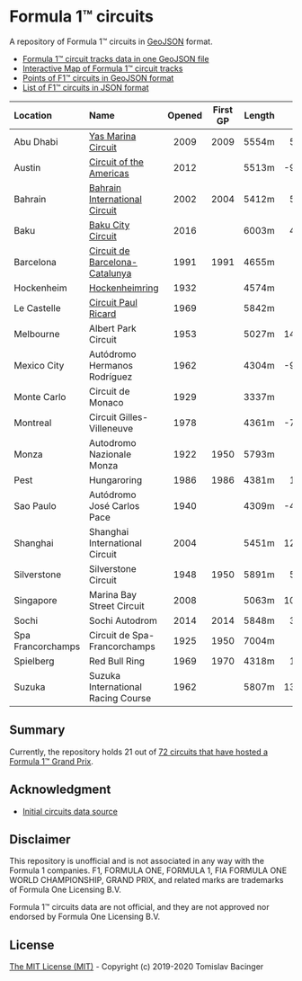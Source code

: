 # Formula 1™ circuits

A repository of Formula 1™ circuits in [GeoJSON](http://geojson.org/) format.

* [Formula 1™ circuit tracks data in one GeoJSON file](f1-circuits.geojson)
* [Interactive Map of Formula 1™ circuit tracks](https://svemir.co/f1/)
* [Points of F1™ circuits in GeoJSON format](f1-locations.geojson)
* [List of F1™ circuits in JSON format](f1-locations.json)

| Location | Name | Opened | First GP | Length | Lon | Lat |
|:---|:---|:---:|:---:|---:|---:|---:|
| Abu Dhabi | [Yas Marina Circuit](circuits/ae-2009.geojson) | 2009 | 2009 | 5554m | 54.601 | 24.471 |
| Austin | [Circuit of the Americas](circuits/us-2012.geojson) | 2012 |  | 5513m | -97.633 | 30.135 |
| Bahrain | [Bahrain International Circuit](circuits/bh-2002.geojson) | 2002 | 2004 | 5412m | 50.512 | 26.031 |
| Baku | [Baku City Circuit](circuits/az-2016.geojson) | 2016 |  | 6003m | 49.842 | 40.369 |
| Barcelona | [Circuit de Barcelona-Catalunya](circuits/es-1991.geojson) | 1991 | 1991 | 4655m | 2.259 | 41.569 |
| Hockenheim | [Hockenheimring](circuits/de-1932.geojson) | 1932 |  | 4574m | 8.572 | 49.330 |
| Le Castelle | [Circuit Paul Ricard](circuits/fr-1969.geojson) | 1969 |  | 5842m | 5.791 | 43.253 |
| Melbourne | Albert Park Circuit | 1953 |  | 5027m | 144.970 | -37.846 |
| Mexico City | Autódromo Hermanos Rodríguez | 1962 |  | 4304m | -99.091 | 19.402 |
| Monte Carlo | Circuit de Monaco | 1929 |  | 3337m | 7.429 | 43.737 |
| Montreal | Circuit Gilles-Villeneuve | 1978 |  | 4361m | -73.525 | 45.506 |
| Monza | Autodromo Nazionale Monza | 1922 | 1950 | 5793m | 9.290 | 45.621 |
| Pest | Hungaroring | 1986 | 1986 | 4381m | 19.250 | 47.583 |
| Sao Paulo | Autódromo José Carlos Pace | 1940 |  | 4309m | -46.698 | -23.702 |
| Shanghai | Shanghai International Circuit | 2004 |  | 5451m | 121.221 | 31.340 |
| Silverstone | Silverstone Circuit | 1948 | 1950 | 5891m | 52.072 | -1.017 |
| Singapore | Marina Bay Street Circuit | 2008 |  | 5063m |103.859 | 1.291 | 
| Sochi | Sochi Autodrom | 2014 | 2014 | 5848m | 39.960 | 43.407 |
| Spa Francorchamps | Circuit de Spa-Francorchamps | 1925 | 1950 | 7004m | 5.971 | 50.436 |
| Spielberg | Red Bull Ring | 1969 | 1970 | 4318m | 14.761 | 47.223 |
| Suzuka | Suzuka International Racing Course | 1962 |  | 5807m | 136.534 | 34.844 |

## Summary

Currently, the repository holds 21 out of [72 circuits that have hosted a Formula 1™ Grand Prix](https://en.wikipedia.org/wiki/List_of_Formula_One_circuits).

## Acknowledgment

* [Initial circuits data source](https://www.google.com/maps/d/u/0/viewer?mid=1nv6ugq4H67CSzKUauW92-pPstYw&ll=-37.84579005412956%2C144.96881158570557&z=16)

## Disclaimer

This repository is unofficial and is not associated in any way with the Formula 1 companies. F1, FORMULA ONE, FORMULA 1, FIA FORMULA ONE WORLD CHAMPIONSHIP, GRAND PRIX, and related marks are trademarks of Formula One Licensing B.V. 

Formula 1™ circuits data are not official, and they are not approved nor endorsed by Formula One Licensing B.V.

## License

[The MIT License (MIT)](LICENSE.md) - Copyright (c) 2019-2020 Tomislav Bacinger